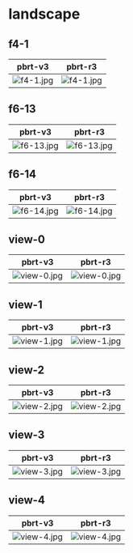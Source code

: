 # landscape
## f4-1
|pbrt-v3|pbrt-r3|
|---|---|
|![f4-1.jpg](../v3/landscape/f4-1.jpg)|![f4-1.jpg](../r3/landscape/f4-1.jpg)|
## f6-13
|pbrt-v3|pbrt-r3|
|---|---|
|![f6-13.jpg](../v3/landscape/f6-13.jpg)|![f6-13.jpg](../r3/landscape/f6-13.jpg)|
## f6-14
|pbrt-v3|pbrt-r3|
|---|---|
|![f6-14.jpg](../v3/landscape/f6-14.jpg)|![f6-14.jpg](../r3/landscape/f6-14.jpg)|
## view-0
|pbrt-v3|pbrt-r3|
|---|---|
|![view-0.jpg](../v3/landscape/view-0.jpg)|![view-0.jpg](../r3/landscape/view-0.jpg)|
## view-1
|pbrt-v3|pbrt-r3|
|---|---|
|![view-1.jpg](../v3/landscape/view-1.jpg)|![view-1.jpg](../r3/landscape/view-1.jpg)|
## view-2
|pbrt-v3|pbrt-r3|
|---|---|
|![view-2.jpg](../v3/landscape/view-2.jpg)|![view-2.jpg](../r3/landscape/view-2.jpg)|
## view-3
|pbrt-v3|pbrt-r3|
|---|---|
|![view-3.jpg](../v3/landscape/view-3.jpg)|![view-3.jpg](../r3/landscape/view-3.jpg)|
## view-4
|pbrt-v3|pbrt-r3|
|---|---|
|![view-4.jpg](../v3/landscape/view-4.jpg)|![view-4.jpg](../r3/landscape/view-4.jpg)|
